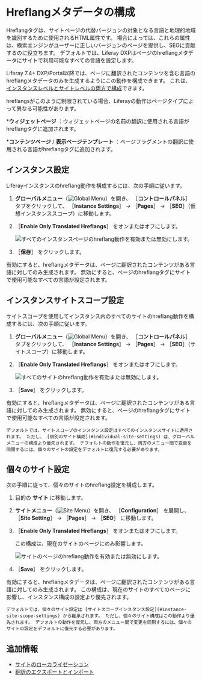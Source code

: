 # Hreflangメタデータの構成

Hreflangタグは、サイトページの代替バージョンの対象となる言語と地理的地域を識別するために使用されるHTML属性です。 場合によっては、これらの属性は、検索エンジンがユーザーに正しいバージョンのページを提供し、SEOに貢献するのに役立ちます。 デフォルトでは、Liferay DXPはページのhreflangメタデータにサイトで利用可能なすべての言語を設定します。

Liferay 7.4+ DXP/Portal以降では、ページに翻訳されたコンテンツを含む言語のhreflangメタデータのみを生成するようにこの動作を構成できます。 これは、[インスタンスレベルとサイトレベルの両方で構成](../../system-administration/configuring-liferay/understanding-configuration-scope.md)できます。

hreflangsがこのように制限されている場合、Liferayの動作はページタイプによって異なる可能性があります。

***ウィジェットページ** ：ウィジェットページの名前の翻訳に使用される言語がhreflangタグに追加されます。

***コンテンツページ** / **表示ページテンプレート** ：ページフラグメントの翻訳に使用される言語がhreflangタグに追加されます。

<a name="instance-settings" />

## インスタンス設定

Liferayインスタンスのhreflang動作を構成するには、次の手順に従います。

1. **グローバルメニュー**（![Global Menu](../../images/icon-applications-menu.png)）を開き、 ［**コントロールパネル**］ タブをクリックして、 ［**Instance Settings**］ &rarr; ［**Pages**］ &rarr; ［**SEO**］（仮想インスタンススコープ）に移動します。

1. ［**Enable Only Translated Hreflangs**］ をオンまたはオフにします。

   ![すべてのインスタンスページのhreflang動作を有効または無効にします。](./configuring-hreflang-meta-data/images/01.png)

1. ［**保存**］ をクリックします。

有効にすると、hreflangメタデータは、ページに翻訳されたコンテンツがある言語に対してのみ生成されます。 無効にすると、ページのhreflangタグにサイトで使用可能なすべての言語が設定されます。

<a name="instance-site-scope-settings" />

## インスタンスサイトスコープ設定

サイトスコープを使用してインスタンス内のすべてのサイトのhreflang動作を構成するには、次の手順に従います。

1. **グローバルメニュー**（![Global Menu](../../images/icon-applications-menu.png)）を開き、 ［**コントロールパネル**］ タブをクリックして、 ［**Instance Settings**］ &rarr; ［**Pages**］ &rarr; ［**SEO**］（サイトスコープ）に移動します。

1. ［**Enable Only Translated Hreflangs**］ をオンまたはオフにします。

   ![すべてのサイトのhreflang動作を有効または無効にします。](./configuring-hreflang-meta-data/images/02.png)

1. ［**Save**］ をクリックします。

有効にすると、hreflangメタデータは、ページに翻訳されたコンテンツがある言語に対してのみ生成されます。 無効にすると、ページのhreflangタグにサイトで使用可能なすべての言語が設定されます。

```{note}
デフォルトでは、サイトスコープのインスタンス設定はすべてのインスタンスサイトに適用されます。 ただし、 [個別のサイト構成](#individual-site-settings) は、グローバルメニューの構成より優先されます。 デフォルトの動作を復元し、両方のメニュー間で変更を同期するには、個々のサイトの設定をデフォルトに復元する必要があります。 
```

<a name="individual-site-settings" />

## 個々のサイト設定

次の手順に従って、個々のサイトのhreflang設定を構成します。

1. 目的の **サイト** に移動します。

1. **サイトメニュー**（![Site Menu](../../images/icon-product-menu.png)）を開き、 ［**Configuration**］ を展開し、 ［**Site Setting**］ &rarr; ［**Pages**］ &rarr; ［**SEO**］ に移動します。

1. ［**Enable Only Translated Hreflangs**］ をオンまたはオフにします。

   この構成は、現在のサイトのページにのみ影響します。

   ![サイトのページのhreflang動作を有効または無効にします。](./configuring-hreflang-meta-data/images/03.png)

1. ［**Save**］ をクリックします。

有効にすると、hreflangメタデータは、ページに翻訳されたコンテンツがある言語に対してのみ生成されます。 この構成は、現在のサイトのすべてのページに影響し、インスタンス構成の設定より優先されます。

```{note}
デフォルトでは、個々のサイト設定は [サイトスコープインスタンス設定](#instance-site-scope-settings) から継承されます。 ただし、個々のサイト構成はこの動作より優先されます。 デフォルトの動作を復元し、両方のメニュー間で変更を同期するには、個々のサイトの設定をデフォルトに復元する必要があります。 
```

<a name="additional-information" />

## 追加情報

* [サイトのローカライゼーション](./site-localization.md)
* [翻訳のエクスポートとインポート](../../content-authoring-and-management/web-content/translating-web-content/exporting-and-importing-translations.md)
